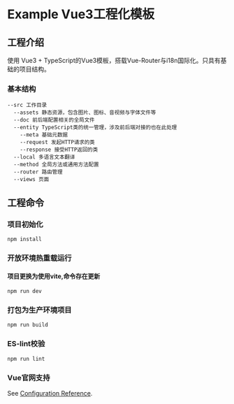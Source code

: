 # Example Vue3工程化模板

## 工程介绍
使用 Vue3 + TypeScript的Vue3模板，搭载Vue-Router与i18n国际化。只具有基础的项目结构。    

### 基本结构
```
--src 工作目录  
  --assets 静态资源，包含图片、图标、音视频与字体文件等   
  --doc 前后端配置相关的全局文件  
  --entity TypeScript类的统一管理，涉及前后端对接的也在此处理  
    --meta 基础元数据  
    --request 发起HTTP请求的类  
    --response 接受HTTP返回的类  
  --local 多语言文本翻译
  --method 全局方法或通用方法配置
  --router 路由管理
  --views 页面  
```

## 工程命令

### 项目初始化
```
npm install
```

### 开放环境热重载运行
#### 项目更换为使用vite,命令存在更新
```
npm run dev
```

### 打包为生产环境项目
```
npm run build
```

### ES-lint校验
```
npm run lint
```

### Vue官网支持
See [Configuration Reference](https://cli.vuejs.org/config/).
